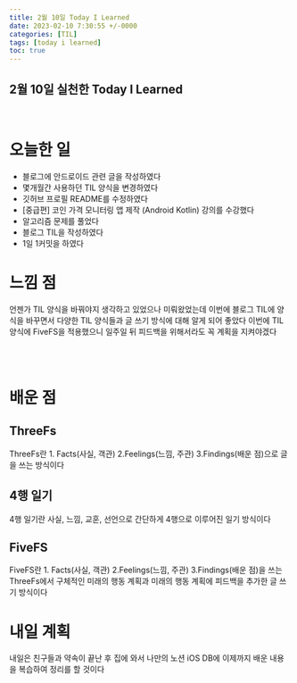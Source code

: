 ```yaml
---
title: 2월 10일 Today I Learned
date: 2023-02-10 7:30:55 +/-0000
categories: [TIL]
tags: [today i learned]
toc: true
---
```


## 2월 10일 실천한 Today I Learned

<br>

# 오늘한 일

* 블로그에 안드로이드 관련 글을 작성하였다
* 몇개월간 사용하던 TIL 양식을 변경하였다
* 깃허브 프로필 README를 수정하였다
* [중급편] 코인 가격 모니터링 앱 제작 (Android Kotlin) 강의를 수강했다
* 알고리즘 문제를 풀었다
* 블로그 TIL을 작성하였다
* 1일 1커밋을 하였다


# 느낌 점

언젠가 TIL 양식을 바꿔야지 생각하고 있었으나 미뤄왔었는데 이번에 블로그 TIL에 양식을 바꾸면서 다양한 TIL 양식들과 글 쓰기 방식에 대해 알게 되어 좋았다 이번에 TIL 양식에 FiveFS을 적용했으니 일주일 뒤 피드백을 위해서라도 꼭 계획을 지켜야겠다

<br><br>

# 배운 점

## ThreeFs

ThreeFs란 1. Facts(사실, 객관) 2.Feelings(느낌, 주관) 3.Findings(배운 점)으로 글을 쓰는 방식이다

## 4행 일기

4행 일기란 사실, 느낌, 교훈, 선언으로 간단하게 4행으로 이루어진 일기 방식이다

## FiveFS

FiveFS란 1. Facts(사실, 객관) 2.Feelings(느낌, 주관) 3.Findings(배운 점)을 쓰는 ThreeFs에서 구체적인 미래의 행동 계획과 미래의 행동 계획에 피드백을 추가한 글 쓰기 방식이다


# 내일 계획

내일은 친구들과 약속이 끝난 후 집에 와서 나만의 노션 iOS DB에 이제까지 배운 내용을 복습하여 정리를 할 것이다

